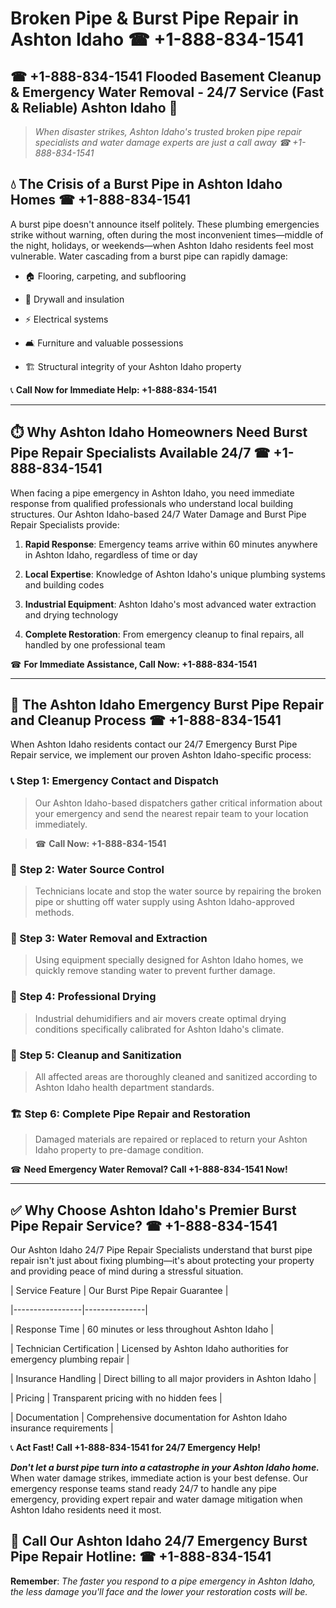 # Broken Pipe & Burst Pipe Repair in Ashton Idaho ☎ +1-888-834-1541  
## ☎ +1-888-834-1541 Flooded Basement Cleanup & Emergency Water Removal - 24/7 Service (Fast & Reliable) Ashton Idaho 🚨  

> *When disaster strikes, Ashton Idaho's trusted broken pipe repair specialists and water damage experts are just a call away ☎ +1-888-834-1541*  

## 💧 The Crisis of a Burst Pipe in Ashton Idaho Homes ☎ +1-888-834-1541  

A burst pipe doesn't announce itself politely. These plumbing emergencies strike without warning, often during the most inconvenient times—middle of the night, holidays, or weekends—when Ashton Idaho residents feel most vulnerable. Water cascading from a burst pipe can rapidly damage:  

* 🏠 Flooring, carpeting, and subflooring  
* 🧱 Drywall and insulation  
* ⚡ Electrical systems  
* 🛋️ Furniture and valuable possessions  
* 🏗️ Structural integrity of your Ashton Idaho property  

📞 **Call Now for Immediate Help: +1-888-834-1541**  

---  

## ⏱️ Why Ashton Idaho Homeowners Need Burst Pipe Repair Specialists Available 24/7 ☎ +1-888-834-1541  

When facing a pipe emergency in Ashton Idaho, you need immediate response from qualified professionals who understand local building structures. Our Ashton Idaho-based 24/7 Water Damage and Burst Pipe Repair Specialists provide:  

1. **Rapid Response**: Emergency teams arrive within 60 minutes anywhere in Ashton Idaho, regardless of time or day  
2. **Local Expertise**: Knowledge of Ashton Idaho's unique plumbing systems and building codes  
3. **Industrial Equipment**: Ashton Idaho's most advanced water extraction and drying technology  
4. **Complete Restoration**: From emergency cleanup to final repairs, all handled by one professional team  

☎ **For Immediate Assistance, Call Now: +1-888-834-1541**  

---  

## 🔧 The Ashton Idaho Emergency Burst Pipe Repair and Cleanup Process ☎ +1-888-834-1541  

When Ashton Idaho residents contact our 24/7 Emergency Burst Pipe Repair service, we implement our proven Ashton Idaho-specific process:  

### 📞 Step 1: Emergency Contact and Dispatch  
> Our Ashton Idaho-based dispatchers gather critical information about your emergency and send the nearest repair team to your location immediately.  
> ☎ **Call Now: +1-888-834-1541**  

### 🚿 Step 2: Water Source Control  
> Technicians locate and stop the water source by repairing the broken pipe or shutting off water supply using Ashton Idaho-approved methods.  

### 🌊 Step 3: Water Removal and Extraction  
> Using equipment specially designed for Ashton Idaho homes, we quickly remove standing water to prevent further damage.  

### 💨 Step 4: Professional Drying  
> Industrial dehumidifiers and air movers create optimal drying conditions specifically calibrated for Ashton Idaho's climate.  

### 🧼 Step 5: Cleanup and Sanitization  
> All affected areas are thoroughly cleaned and sanitized according to Ashton Idaho health department standards.  

### 🏗️ Step 6: Complete Pipe Repair and Restoration  
> Damaged materials are repaired or replaced to return your Ashton Idaho property to pre-damage condition.  

☎ **Need Emergency Water Removal? Call +1-888-834-1541 Now!**  

---  

## ✅ Why Choose Ashton Idaho's Premier Burst Pipe Repair Service? ☎ +1-888-834-1541  

Our Ashton Idaho 24/7 Pipe Repair Specialists understand that burst pipe repair isn't just about fixing plumbing—it's about protecting your property and providing peace of mind during a stressful situation.  

| Service Feature | Our Burst Pipe Repair Guarantee |  
|-----------------|---------------|  
| Response Time | 60 minutes or less throughout Ashton Idaho |  
| Technician Certification | Licensed by Ashton Idaho authorities for emergency plumbing repair |  
| Insurance Handling | Direct billing to all major providers in Ashton Idaho |  
| Pricing | Transparent pricing with no hidden fees |  
| Documentation | Comprehensive documentation for Ashton Idaho insurance requirements |  

📞 **Act Fast! Call +1-888-834-1541 for 24/7 Emergency Help!**  

***Don't let a burst pipe turn into a catastrophe in your Ashton Idaho home.*** When water damage strikes, immediate action is your best defense. Our emergency response teams stand ready 24/7 to handle any pipe emergency, providing expert repair and water damage mitigation when Ashton Idaho residents need it most.  

## 📱 Call Our Ashton Idaho 24/7 Emergency Burst Pipe Repair Hotline: ☎ +1-888-834-1541  

**Remember**: *The faster you respond to a pipe emergency in Ashton Idaho, the less damage you'll face and the lower your restoration costs will be.*